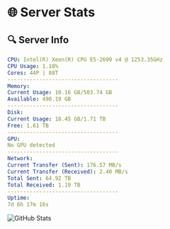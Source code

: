 # 🌐 Server Stats
## 🔍 Server Info
```yaml
CPU: Intel(R) Xeon(R) CPU E5-2699 v4 @ 1253.35GHz
CPU Usage: 1.10%
Cores: 44P | 88T
-----------------------------------
Memory:
Current Usage: 10.16 GB/503.74 GB
Available: 490.19 GB
-----------------------------------
Disk:
Current Usage: 18.45 GB/1.71 TB
Free: 1.61 TB
-----------------------------------
GPU:
No GPU detected
-----------------------------------
Network:
Current Transfer (Sent): 176.57 MB/s
Current Transfer (Received): 2.40 MB/s
Total Sent: 64.92 TB
Total Received: 1.19 TB
-----------------------------------
Uptime:
7d 6h 17m 16s
```
![GitHub Stats](https://img.shields.io/badge/Updated-2025-02-15_05:00:34-blue)